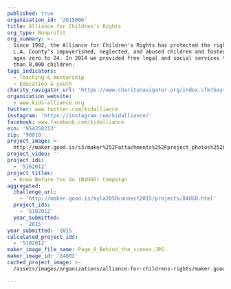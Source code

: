 ```yaml
---
published: true
organization_id: '2015006'
title: Alliance for Children's Rights
org_type: Nonprofit
org_summary: >-
  Since 1992, the Alliance for Children's Rights has protected the rights of
  L.A. County’s impoverished, neglected, and abused children and foster youth,
  ages zero to 24. In 2014 we provided free legal and social services to more
  than 8,000 children.
tags_indicators:
  - Teaching & mentorship
  - Education & youth
charity_navigator_url: 'https://www.charitynavigator.org/index.cfm?bay=search.profile&ein=954358213'
organization_website:
  - www.kids-alliance.org
twitter: www.twitter.com/kidalliance
instagram: 'https://instagram.com/kidalliance/'
facebook: www.facebook.com/kidalliance
ein: '954358213'
zip: '90010'
project_image: >-
  http://maker.good.is/s3/maker%252Fattachments%252Fproject_photos%252Fimages%252F24082%252Fdisplay%252FPage_6_Behind_the_scenes.JPG=c570x385
project_video: ''
project_ids:
  - '5102012'
project_titles:
  - Know Before You Go (B4UGO) Campaign
aggregated:
  challenge_url:
    - 'http://maker.good.is/myla2050connect2015/projects/B4UGO.html'
  project_ids:
    - '5102012'
  year_submitted:
    - '2015'
year_submitted: '2015'
calculated_project_ids:
  - '5102012'
maker_image_file_name: Page_6_Behind_the_scenes.JPG
maker_image_id: '24082'
cached_project_image: >-
  /assets/images/organizations/alliance-for-childrens-rights/maker.good.is/s3/maker%252Fattachments%252Fproject_photos%252Fimages%252F24082%252Fdisplay%252FPage_6_Behind_the_scenes.JPG=c570x385.jpg

---
```

